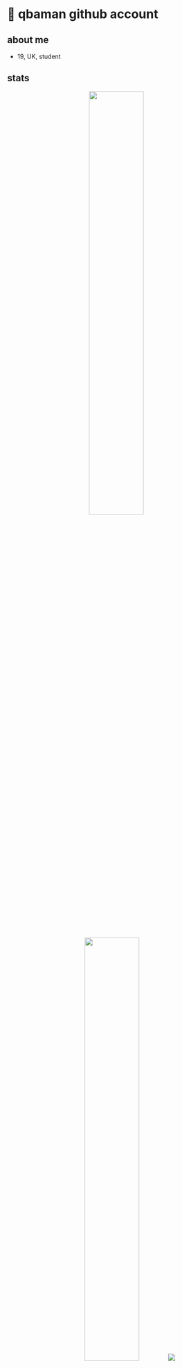# 🐐 qbaman github account

## about me
- 19, UK, student

## stats

<p align="center">
  <img height="50%" width="auto" src ="https://github-readme-stats.vercel.app/api?username=qbaman&show_icons=true&count_private=true&theme=darcula&hide_border=true&hide=issues,contribs&bg_color=00000000">
  <img height="50%" width="auto" src ="https://github-readme-stats.vercel.app/api/top-langs/?username=qbaman&layout=compact&hide_border=true&theme=darcula&bg_color=00000000&langs_count=6&hide=jupyter%20notebook,tex,css,php">
  <img src ="https://github-readme-streak-stats.herokuapp.com?user=qbaman&theme=darcula&hide_border=true&background=FFFFFF00">
</p>

## Links

<a href="https://www.linkedin.com/in/qb.aman/" target="blank">
  <img src="https://skillicons.dev/icons?i=linkedin" alt="LinkedIn" />
</a>
<a href="https://www.instagram.com/qb.aman/" target="blank">
  <img src="https://skillicons.dev/icons?i=instagram" alt="Instagram" />
</a>
